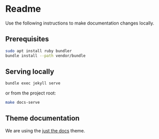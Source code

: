 # Readme

Use the following instructions to make documentation changes locally.

## Prerequisites
```bash
sudo apt install ruby bundler
bundle install --path vendor/bundle
```

## Serving locally
```bash
bundle exec jekyll serve
```

or from the project root:

```bash
make docs-serve
```

## Theme documentation
We are using the [just the docs](https://just-the-docs.github.io/just-the-docs/)
theme.
